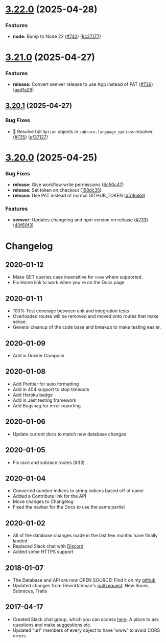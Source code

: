 # [3.22.0](https://github.com/5e-bits/5e-srd-api/compare/v3.21.0...v3.22.0) (2025-04-28)


### Features

* **node:** Bump to Node 22 ([#742](https://github.com/5e-bits/5e-srd-api/issues/742)) ([8c27177](https://github.com/5e-bits/5e-srd-api/commit/8c271775661473764295d71bc681a31bda6dd01c))

# [3.21.0](https://github.com/5e-bits/5e-srd-api/compare/v3.20.1...v3.21.0) (2025-04-27)


### Features

* **release:** Convert semver release to use App instead of PAT ([#736](https://github.com/5e-bits/5e-srd-api/issues/736)) ([aad1a29](https://github.com/5e-bits/5e-srd-api/commit/aad1a29c459bed41daa73af09c4d64db9dcab770))

## [3.20.1](https://github.com/5e-bits/5e-srd-api/compare/v3.20.0...v3.20.1) (2025-04-27)


### Bug Fixes

* :bug: Resolve full `Option` objects in `subrace.language_options` resolver ([#735](https://github.com/5e-bits/5e-srd-api/issues/735)) ([ef37127](https://github.com/5e-bits/5e-srd-api/commit/ef37127a68c0303c51d62d21835baa595b742435))

# [3.20.0](https://github.com/5e-bits/5e-srd-api/compare/v3.19.0...v3.20.0) (2025-04-25)


### Bug Fixes

* **release:** Give workflow write permissions ([6c50c47](https://github.com/5e-bits/5e-srd-api/commit/6c50c47f0a599967c8e0ac6cea271452cbf696f9))
* **release:** Set token on checkout ([158dc35](https://github.com/5e-bits/5e-srd-api/commit/158dc35bde5efb687e7c937c038e7ba54e9bc352))
* **release:** Use PAT instead of normal GITHUB_TOKEN ([d518a8d](https://github.com/5e-bits/5e-srd-api/commit/d518a8d8eb1cca5ea399fb3d3ce97c7bd0fba618))


### Features

* **semver:** Updates changelog and npm version on release ([#733](https://github.com/5e-bits/5e-srd-api/issues/733)) ([40f60f3](https://github.com/5e-bits/5e-srd-api/commit/40f60f39ea1ed10d1b2b27f7e53c3d0fe6a7a9be))

# Changelog

## 2020-01-12

- Make GET queries case insensitive for `name` where supported.
- Fix Home link to work when you're on the Docs page

## 2020-01-11

- 100% Test coverage between unit and integration tests
- Overloaded routes will be removed and moved onto routes that make sense.
- General cleanup of the code base and breakup to make testing easier.

## 2020-01-09

- Add in Docker Compose

## 2020-01-08

- Add Prettier for auto formatting
- Add in 404 support to stop timeouts
- Add Heroku badge
- Add in Jest testing framework
- Add Bugsnag for error reporting

## 2020-01-06

- Update current docs to match new database changes

## 2020-01-05

- Fix race and subrace routes (#33)

## 2020-01-04

- Converted number indices to string indices based off of name
- Added a Contribute link for the API
- Move changes to Changelog
- Fixed the navbar for the Docs to use the same partial

## 2020-01-02

- All of the database changes made in the last few months have finally landed
- Replaced Slack chat with <a href="https://discord.gg/TQuYTv7">Discord</a>
- Added some HTTPS support

## 2018-01-07

- The Database and API are now OPEN SOURCE! Find it on my <a href="http://github.com/bagelbits">github</a>
- Updated changes from DevinOchman's <a href="https://github.com/adrpadua/5e-database/pull/3">pull request</a>: New Races, Subraces, Traits

## 2017-04-17

- Created Slack chat group, which you can access <a href="http://dnd-5e-api-slack.herokuapp.com/">here</a>. A place to ask questions and make suggestions etc.
- Updated "url" members of every object to have 'www.' to avoid CORS errors
